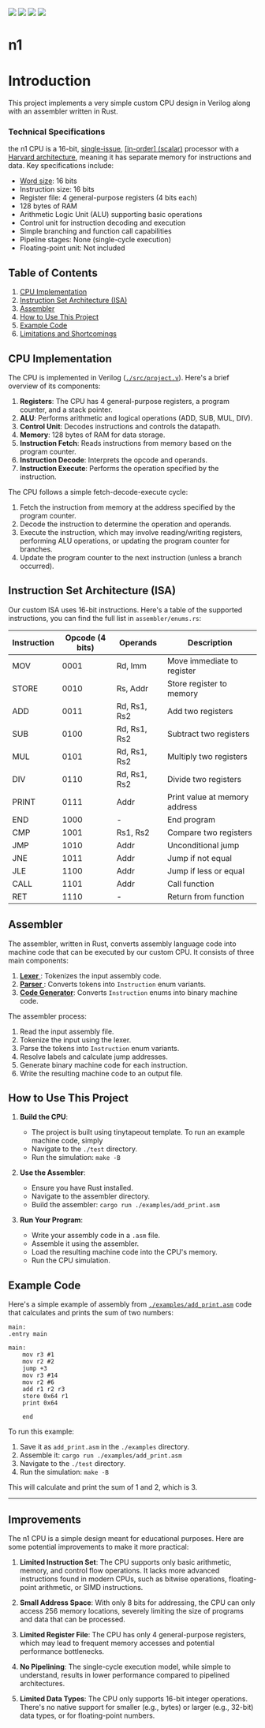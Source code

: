 ![](../../workflows/gds/badge.svg) ![](../../workflows/docs/badge.svg) ![](../../workflows/test/badge.svg) ![](../../workflows/fpga/badge.svg)

# n1

# Introduction

This project implements a very simple custom CPU design in Verilog along with an assembler written in Rust.

### Technical Specifications

the n1 CPU is a 16-bit, [single-issue](https://electronics.stackexchange.com/a/145477), [[in-order] (scalar)](https://en.wikipedia.org/wiki/Scalar_processor) processor with a [Harvard architecture](https://en.wikipedia.org/wiki/Harvard_architecture), meaning it has separate memory for instructions and data. Key specifications include:

- [Word size](https://en.wikipedia.org/wiki/Word_(computer_architecture)): 16 bits
- Instruction size: 16 bits
- Register file: 4 general-purpose registers (4 bits each)
- 128 bytes of RAM
- Arithmetic Logic Unit (ALU) supporting basic operations
- Control unit for instruction decoding and execution
- Simple branching and function call capabilities
- Pipeline stages: None (single-cycle execution)
- Floating-point unit: Not included

## Table of Contents

1. [CPU Implementation](#cpu-implementation)
2. [Instruction Set Architecture (ISA)](#instruction-set-architecture-isa)
3. [Assembler](#assembler)
4. [How to Use This Project](#how-to-use-this-project)
5. [Example Code](#example-code)
6. [Limitations and Shortcomings](#limitations-and-shortcomings)

## CPU Implementation

The CPU is implemented in Verilog ([`./src/project.v`](./src/project.v)). Here's a brief overview of its components:

1. **Registers**: The CPU has 4 general-purpose registers, a program counter, and a stack pointer.
2. **ALU**: Performs arithmetic and logical operations (ADD, SUB, MUL, DIV).
3. **Control Unit**: Decodes instructions and controls the datapath.
4. **Memory**: 128 bytes of RAM for data storage.
5. **Instruction Fetch**: Reads instructions from memory based on the program counter.
6. **Instruction Decode**: Interprets the opcode and operands.
7. **Instruction Execute**: Performs the operation specified by the instruction.

The CPU follows a simple fetch-decode-execute cycle:

1. Fetch the instruction from memory at the address specified by the program counter.
2. Decode the instruction to determine the operation and operands.
3. Execute the instruction, which may involve reading/writing registers, performing ALU operations, or updating the program counter for branches.
4. Update the program counter to the next instruction (unless a branch occurred).

## Instruction Set Architecture (ISA)

Our custom ISA uses 16-bit instructions. Here's a table of the supported instructions, you can find the full list in `assembler/enums.rs`:

| Instruction | Opcode (4 bits) | Operands     | Description                   |
| ----------- | --------------- | ------------ | ----------------------------- |
| MOV         | 0001            | Rd, Imm      | Move immediate to register    |
| STORE       | 0010            | Rs, Addr     | Store register to memory      |
| ADD         | 0011            | Rd, Rs1, Rs2 | Add two registers             |
| SUB         | 0100            | Rd, Rs1, Rs2 | Subtract two registers        |
| MUL         | 0101            | Rd, Rs1, Rs2 | Multiply two registers        |
| DIV         | 0110            | Rd, Rs1, Rs2 | Divide two registers          |
| PRINT       | 0111            | Addr         | Print value at memory address |
| END         | 1000            | -            | End program                   |
| CMP         | 1001            | Rs1, Rs2     | Compare two registers         |
| JMP         | 1010            | Addr         | Unconditional jump            |
| JNE         | 1011            | Addr         | Jump if not equal             |
| JLE         | 1100            | Addr         | Jump if less or equal         |
| CALL        | 1101            | Addr         | Call function                 |
| RET         | 1110            | -            | Return from function          |

## Assembler

The assembler, written in Rust, converts assembly language code into machine code that can be executed by our custom CPU. It consists of three main components:

1. [**Lexer** ](./assembler/lexer.rs): Tokenizes the input assembly code.
2. [**Parser** ](./assembler/parser.rs): Converts tokens into `Instruction` enum variants.
3. [**Code Generator**](./assembler/main.rs): Converts `Instruction` enums into binary machine code.

The assembler process:

1. Read the input assembly file.
2. Tokenize the input using the lexer.
3. Parse the tokens into `Instruction` enum variants.
4. Resolve labels and calculate jump addresses.
5. Generate binary machine code for each instruction.
6. Write the resulting machine code to an output file.

## How to Use This Project

1. **Build the CPU**:

   - The project is built using tinytapeout template. To run an example machine code, simply
   - Navigate to the `./test` directory.
   - Run the simulation: `make -B`

2. **Use the Assembler**:

   - Ensure you have Rust installed.
   - Navigate to the assembler directory.
   - Build the assembler: `cargo run ./examples/add_print.asm`

3. **Run Your Program**:
   - Write your assembly code in a `.asm` file.
   - Assemble it using the assembler.
   - Load the resulting machine code into the CPU's memory.
   - Run the CPU simulation.

## Example Code

Here's a simple example of assembly from [`./examples/add_print.asm`](./examples/add_print.asm) code that calculates and prints the sum of two numbers:

```assembly
main:
.entry main

main:
    mov r3 #1
    mov r2 #2
    jump +3
    mov r3 #14
    mov r2 #6
    add r1 r2 r3
    store 0x64 r1
    print 0x64

    end
```

To run this example:

1. Save it as `add_print.asm` in the `./examples` directory.
2. Assemble it: `cargo run ./examples/add_print.asm`
3. Navigate to the `./test` directory.
4. Run the simulation: `make -B`

This will calculate and print the sum of 1 and 2, which is 3.

---

## Improvements

The n1 CPU is a simple design meant for educational purposes. Here are some potential improvements to make it more practical:

1. **Limited Instruction Set**: The CPU supports only basic arithmetic, memory, and control flow operations. It lacks more advanced instructions found in modern CPUs, such as bitwise operations, floating-point arithmetic, or SIMD instructions.

2. **Small Address Space**: With only 8 bits for addressing, the CPU can only access 256 memory locations, severely limiting the size of programs and data that can be processed.

3. **Limited Register File**: The CPU has only 4 general-purpose registers, which may lead to frequent memory accesses and potential performance bottlenecks.

4. **No Pipelining**: The single-cycle execution model, while simple to understand, results in lower performance compared to pipelined architectures.

5. **Limited Data Types**: The CPU only supports 16-bit integer operations. There's no native support for smaller (e.g., bytes) or larger (e.g., 32-bit) data types, or for floating-point numbers.

